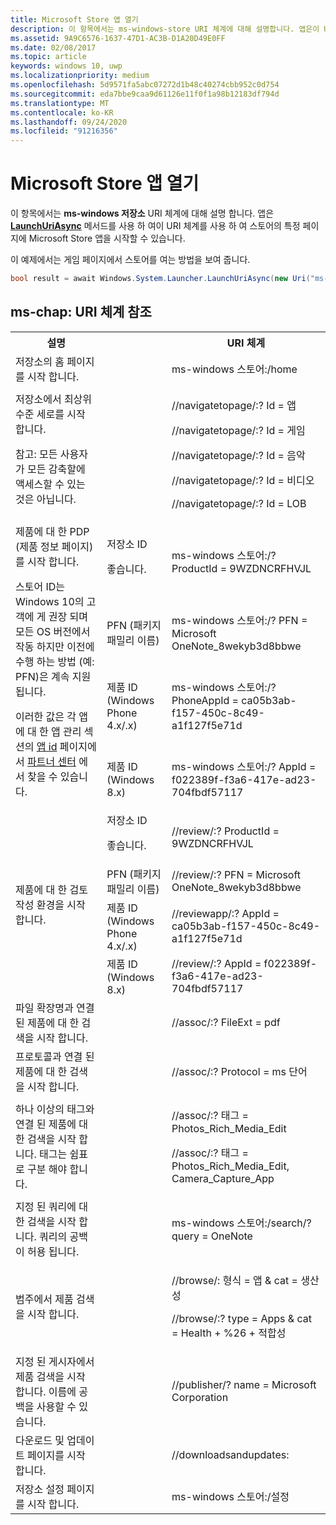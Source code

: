 ```yaml
---
title: Microsoft Store 앱 열기
description: 이 항목에서는 ms-windows-store URI 체계에 대해 설명합니다. 앱은이 URI 체계를 사용 하 여 스토어의 특정 페이지에 Microsoft Store 앱을 시작할 수 있습니다.
ms.assetid: 9A9C6576-1637-47D1-AC3B-D1A20D49E0FF
ms.date: 02/08/2017
ms.topic: article
keywords: windows 10, uwp
ms.localizationpriority: medium
ms.openlocfilehash: 5d9571fa5abc07272d1b48c40274cbb952c0d754
ms.sourcegitcommit: eda7bbe9caa9d61126e11f0f1a98b12183df794d
ms.translationtype: MT
ms.contentlocale: ko-KR
ms.lasthandoff: 09/24/2020
ms.locfileid: "91216356"
---
```

# <a name="launch-the-microsoft-store-app"></a>Microsoft Store 앱 열기



이 항목에서는 **ms-windows 저장소** URI 체계에 대해 설명 합니다. 앱은 [**LaunchUriAsync**](/uwp/api/windows.system.launcher.launchuriasync) 메서드를 사용 하 여이 URI 체계를 사용 하 여 스토어의 특정 페이지에 Microsoft Store 앱을 시작할 수 있습니다.

이 예제에서는 게임 페이지에서 스토어를 여는 방법을 보여 줍니다.

```cs
bool result = await Windows.System.Launcher.LaunchUriAsync(new Uri("ms-windows-store://navigatetopage/?Id=Games"));
```

## <a name="ms-windows-store-uri-scheme-reference"></a>ms-chap: URI 체계 참조

<table>
<tr><th>설명</th><th></th><th>URI 체계</th></tr>
<tr><td>저장소의 홈 페이지를 시작 합니다.</td><td /><td>ms-windows 스토어:/home</td></tr>
<tr><td>저장소에서 최상위 수준 세로를 시작 합니다.<p>참고: 모든 사용자가 모든 감축할에 액세스할 수 있는 것은 아닙니다.</p>
</td><td /><td>
<p>//navigatetopage/:? Id = 앱 </p>
<p>//navigatetopage/:? Id = 게임</p>
<p>//navigatetopage/:? Id = 음악</p>
<p>//navigatetopage/:? Id = 비디오</p>
<p>//navigatetopage/:? Id = LOB</p>
</td>
</tr>
<tr>
<td rowspan="4">제품에 대 한 PDP (제품 정보 페이지)를 시작 합니다. <p>스토어 ID는 Windows 10의 고객에 게 권장 되며 모든 OS 버전에서 작동 하지만 이전에 수행 하는 방법 (예: PFN)은 계속 지원 됩니다.</p>
<p>이러한 값은 각 앱에 대 한 앱 관리 섹션의 <a href="/windows/uwp/publish/view-app-identity-details">앱 id</a> 페이지에서 <a href="https://partner.microsoft.com/dashboard">파트너 센터</a> 에서 찾을 수 있습니다.</p>
</td>
<td>
저장소 ID <p>좋습니다.</p>
</td>
<td>
<p>ms-windows 스토어:/? ProductId = 9WZDNCRFHVJL</p>
</td>
</tr>
<tr>
<td>PFN (패키지 패밀리 이름)</td>
<td>ms-windows 스토어:/? PFN = Microsoft OneNote_8wekyb3d8bbwe
</td>
</tr>
<tr>
<td>제품 ID (Windows Phone 4.x/.x)</td>
<td>ms-windows 스토어:/? PhoneAppId = ca05b3ab-f157-450c-8c49-a1f127f5e71d</td>
</tr>
<tr>
<td>제품 ID (Windows 8.x)</td>
<td>ms-windows 스토어:/? AppId = f022389f-f3a6-417e-ad23-704fbdf57117
</td>
</tr>
<tr>
<td rowspan="4">제품에 대 한 검토 작성 환경을 시작 합니다.</td>
<td>저장소 ID <p>좋습니다.</p></td>
<td>//review/:? ProductId = 9WZDNCRFHVJL </td>
</tr>
<tr>
<td>PFN (패키지 패밀리 이름)</td>
<td>//review/:? PFN = Microsoft OneNote_8wekyb3d8bbwe
</td>
</tr>
<tr>
<td>제품 ID (Windows Phone 4.x/.x)</td>
<td>//reviewapp/:? AppId = ca05b3ab-f157-450c-8c49-a1f127f5e71d </td>
</tr>
<tr>
<td>제품 ID (Windows 8.x)</td>
<td>//review/:? AppId = f022389f-f3a6-417e-ad23-704fbdf57117 </td>
</tr>
<tr>
<td>파일 확장명과 연결 된 제품에 대 한 검색을 시작 합니다. </td>
<td />
<td>//assoc/:? FileExt = pdf
</td>
</tr>
<tr>
<td>프로토콜과 연결 된 제품에 대 한 검색을 시작 합니다.</td>
<td />
<td>//assoc/:? Protocol = ms 단어 </td>
</tr>
<tr>
<td>하나 이상의 태그와 연결 된 제품에 대 한 검색을 시작 합니다. 태그는 쉼표로 구분 해야 합니다.
</td>
<td />
<td>
<p>//assoc/:? 태그 = Photos_Rich_Media_Edit </p>
<p>//assoc/:? 태그 = Photos_Rich_Media_Edit, Camera_Capture_App</p>
</td>
</tr>
<tr>
<td>
지정 된 쿼리에 대 한 검색을 시작 합니다. 쿼리의 공백이 허용 됩니다.
</td>
<td />
<td>ms-windows 스토어:/search/? query = OneNote </td>
</tr>
<tr>
<td>범주에서 제품 검색을 시작 합니다.</td>
<td />
<td>
<p>//browse/: 형식 = 앱 &amp; cat = 생산성</p>
<p>//browse/:? type = Apps &amp; cat = Health + %26 + 적합성 </p>
</td>
</tr>
<tr>
<td>지정 된 게시자에서 제품 검색을 시작 합니다. 이름에 공백을 사용할 수 있습니다.
</td>
<td />
<td>//publisher/? name = Microsoft Corporation
</td>
</tr>
<tr><td>다운로드 및 업데이트 페이지를 시작 합니다.</td>
<td />
<td>//downloadsandupdates: </td>
</tr>
<tr>
<td>저장소 설정 페이지를 시작 합니다.</td>
<td />
<td>ms-windows 스토어:/설정 </td>
</tr>
</table>

 

 